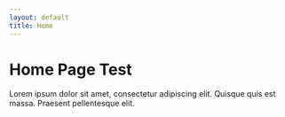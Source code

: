 ```yaml
---
layout: default
title: Home
---
```


# Home Page Test

Lorem ipsum dolor sit amet, consectetur adipiscing elit. Quisque quis est massa. 
Praesent pellentesque elit. 
